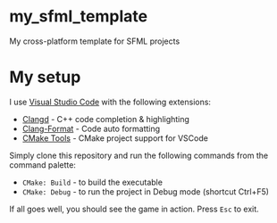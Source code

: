 # my_sfml_template

My cross-platform template for SFML projects

# My setup
I use [Visual Studio Code](https://code.visualstudio.com/) with the following extensions:
- [Clangd](https://clangd.llvm.org/installation) - C++ code completion & highlighting
- [Clang-Format](https://clang.llvm.org/docs/ClangFormatStyleOptions.html) - Code auto formatting
- [CMake Tools](https://marketplace.visualstudio.com/items?itemName=ms-vscode.cmake-tools) - CMake project support for VSCode

Simply clone this repository and run the following commands from the command palette:
- ```CMake: Build``` - to build the executable
- ```CMake: Debug``` - to run the project in Debug mode (shortcut Ctrl+F5)

If all goes well, you should see the game in action.
Press ```Esc``` to exit.

